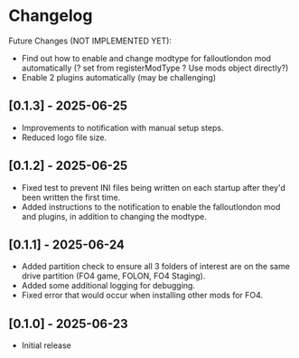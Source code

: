# Changelog

Future Changes (NOT IMPLEMENTED YET):

- Find out how to enable and change modtype for falloutlondon mod automatically (? set from registerModType ? Use mods object directly?)
- Enable 2 plugins automatically (may be challenging)

## [0.1.3] - 2025-06-25

- Improvements to notification with manual setup steps.
- Reduced logo file size.

## [0.1.2] - 2025-06-25

- Fixed test to prevent INI files being written on each startup after they'd been written the first time.
- Added instructions to the notification to enable the falloutlondon mod and plugins, in addition to changing the modtype.

## [0.1.1] - 2025-06-24

- Added partition check to ensure all 3 folders of interest are on the same drive partition (FO4 game, FOLON, FO4 Staging).
- Added some additional logging for debugging.
- Fixed error that would occur when installing other mods for FO4.

## [0.1.0] - 2025-06-23

- Initial release

